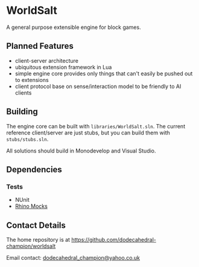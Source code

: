 # WorldSalt
A general purpose extensible engine for block games.

## Planned Features
* client-server architecture
* ubiquitous extension framework in Lua
* simple engine core provides only things that can't easily be pushed out to extensions
* client protocol base on sense/interaction model to be friendly to AI clients

## Building
The engine core can be built with `libraries/WorldSalt.sln`.
The current reference client/server are just stubs, but you can build them with `stubs/stubs.sln`.

All solutions should build in Monodevelop and Visual Studio.

## Dependencies
### Tests
* NUnit
* [Rhino Mocks](http://hibernatingrhinos.com/oss/rhino-mocks)

## Contact Details
The home repository is at <https://github.com/dodecahedral-champion/worldsalt>

Email contact: dodecahedral_champion@yahoo.co.uk
